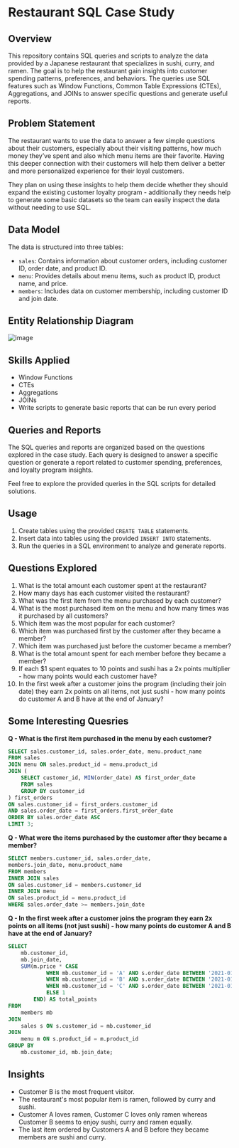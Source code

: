 # Restaurant SQL Case Study

## Overview

This repository contains SQL queries and scripts to analyze the data provided by a Japanese restaurant that specializes in sushi, curry, and ramen. The goal is to help the restaurant gain insights into customer spending patterns, preferences, and behaviors. The queries use SQL features such as Window Functions, Common Table Expressions (CTEs), Aggregations, and JOINs to answer specific questions and generate useful reports.

## Problem Statement

The restaurant wants to use the data to answer a few simple questions about their customers, especially about their visiting patterns, how much money they’ve spent and also which menu items are their favorite. Having this deeper connection with their customers will help them deliver a better and more personalized experience for their loyal customers.

They plan on using these insights to help them decide whether they should expand the existing customer loyalty program - additionally they needs help to generate some basic datasets so the team can easily inspect the data without needing to use SQL.

## Data Model

The data is structured into three tables:

- `sales`: Contains information about customer orders, including customer ID, order date, and product ID.
- `menu`: Provides details about menu items, such as product ID, product name, and price.
- `members`: Includes data on customer membership, including customer ID and join date.

## Entity Relationship Diagram

![image](https://github.com/Irene-arch/Customer-Behaviour-Analysis-MSSQL-Server/assets/56026296/5e0c9ea2-cfcf-400e-b164-6955b46f0e9f)

## Skills Applied

- Window Functions
- CTEs
- Aggregations
- JOINs
- Write scripts to generate basic reports that can be run every period

## Queries and Reports

The SQL queries and reports are organized based on the questions explored in the case study. Each query is designed to answer a specific question or generate a report related to customer spending, preferences, and loyalty program insights.

Feel free to explore the provided queries in the SQL scripts for detailed solutions.

## Usage

1. Create tables using the provided `CREATE TABLE` statements.
2. Insert data into tables using the provided `INSERT INTO` statements.
3. Run the queries in a SQL environment to analyze and generate reports.

## Questions Explored

1. What is the total amount each customer spent at the restaurant?
2. How many days has each customer visited the restaurant?
3. What was the first item from the menu purchased by each customer?
4. What is the most purchased item on the menu and how many times was it purchased by all customers?
5. Which item was the most popular for each customer?
6. Which item was purchased first by the customer after they became a member?
7. Which item was purchased just before the customer became a member?
8. What is the total amount spent for each member before they became a member?
9. If each $1 spent equates to 10 points and sushi has a 2x points multiplier - how many points would each customer have?
10. In the first week after a customer joins the program (including their join date) they earn 2x points on all items, not just sushi - how many points do customer A and B have at the end of January?

## Some Interesting Quesries

**Q - What is the first item purchased in the menu by each customer?**
 
```sql
SELECT sales.customer_id, sales.order_date, menu.product_name
FROM sales
JOIN menu ON sales.product_id = menu.product_id
JOIN (
    SELECT customer_id, MIN(order_date) AS first_order_date
    FROM sales
    GROUP BY customer_id
) first_orders
ON sales.customer_id = first_orders.customer_id 
AND sales.order_date = first_orders.first_order_date
ORDER BY sales.order_date ASC
LIMIT 3;
```


**Q - What were the items purchased by the customer after they became a member?**

```sql
SELECT members.customer_id, sales.order_date,
members.join_date, menu.product_name
FROM members
INNER JOIN sales
ON sales.customer_id = members.customer_id
INNER JOIN menu
ON sales.product_id = menu.product_id
WHERE sales.order_date >= members.join_date
```


**Q - In the first week after a customer joins the program they earn 2x points on all items (not just sushi) - how many points do customer A and B have at the end of January?**

```sql
SELECT 
    mb.customer_id,
    mb.join_date,
    SUM(m.price * CASE 
            WHEN mb.customer_id = 'A' AND s.order_date BETWEEN '2021-01-07' AND '2021-01-14' THEN 2
            WHEN mb.customer_id = 'B' AND s.order_date BETWEEN '2021-01-09' AND '2021-01-16' THEN 2
            WHEN mb.customer_id = 'C' AND s.order_date BETWEEN '2021-01-08' AND '2021-01-15' THEN 2
            ELSE 1
        END) AS total_points
FROM 
    members mb
JOIN 
    sales s ON s.customer_id = mb.customer_id
JOIN 
    menu m ON s.product_id = m.product_id
GROUP BY 
    mb.customer_id, mb.join_date;
```
    
## Insights

- Customer B is the most frequent visitor.
- The restaurant's most popular item is ramen, followed by curry and sushi.
- Customer A loves ramen, Customer C loves only ramen whereas Customer B seems to enjoy sushi, curry and ramen equally.
- The last item ordered by Customers A and B before they became members are sushi and curry.
